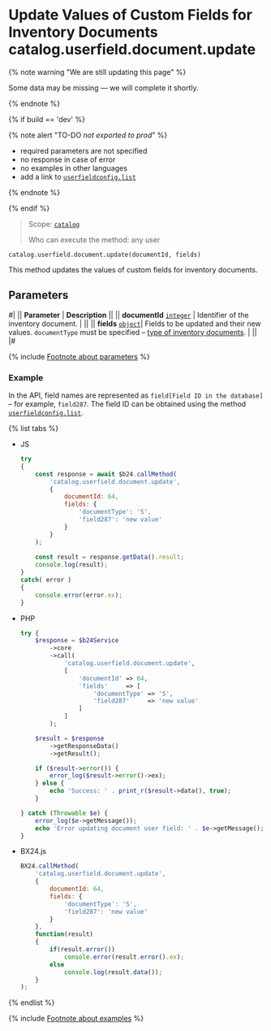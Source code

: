 # Update Values of Custom Fields for Inventory Documents catalog.userfield.document.update

{% note warning "We are still updating this page" %}

Some data may be missing — we will complete it shortly.

{% endnote %}

{% if build == 'dev' %}

{% note alert "TO-DO _not exported to prod_" %}

- required parameters are not specified
- no response in case of error 
- no examples in other languages
- add a link to [`userfieldconfig.list`](.)
  
{% endnote %}

{% endif %}

> Scope: [`catalog`](../../scopes/permissions.md)
>
> Who can execute the method: any user

```http
catalog.userfield.document.update(documentId, fields)
```

This method updates the values of custom fields for inventory documents.

## Parameters

#|
|| **Parameter** | **Description**  ||
|| **documentId** 
[`integer`](../../data-types.md) | Identifier of the inventory document. | ||
|| **fields** 
[`object`](../../data-types.md)| Fields to be updated and their new values. `documentType` must be specified – [type of inventory documents](../enum/catalog-enum-get-store-document-types.md). | ||
|#

{% include [Footnote about parameters](../../../_includes/required.md) %}

### Example

In the API, field names are represented as `field[Field ID in the database]` – for example, `field287`. The field ID can be obtained using the method [`userfieldconfig.list`](.).

{% list tabs %}

- JS


    ```js
    try
    {
    	const response = await $b24.callMethod(
    		'catalog.userfield.document.update',
    		{
    			documentId: 64,
    			fields: {
    				'documentType': 'S',
    				'field287': 'new value'
    			}
    		}
    	);
    	
    	const result = response.getData().result;
    	console.log(result);
    }
    catch( error )
    {
    	console.error(error.ex);
    }
    ```

- PHP


    ```php
    try {
        $response = $b24Service
            ->core
            ->call(
                'catalog.userfield.document.update',
                [
                    'documentId' => 64,
                    'fields'     => [
                        'documentType' => 'S',
                        'field287'     => 'new value'
                    ]
                ]
            );
    
        $result = $response
            ->getResponseData()
            ->getResult();
    
        if ($result->error()) {
            error_log($result->error()->ex);
        } else {
            echo 'Success: ' . print_r($result->data(), true);
        }
    
    } catch (Throwable $e) {
        error_log($e->getMessage());
        echo 'Error updating document user field: ' . $e->getMessage();
    }
    ```

- BX24.js

    ```js
    BX24.callMethod(
        'catalog.userfield.document.update',
        {
            documentId: 64,
            fields: {
                'documentType': 'S',
                'field287': 'new value'
            }
        },
        function(result)
        {
            if(result.error())
                console.error(result.error().ex);
            else
                console.log(result.data());
        }
    );
    ```

{% endlist %}

{% include [Footnote about examples](../../../_includes/examples.md) %}